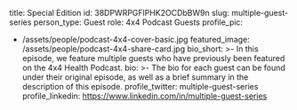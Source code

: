 title: Special Edition
id: 38DPWRPGFlPHK2OCDbBW9n
slug: multiple-guest-series
person_type: Guest
role: 4x4 Podcast Guests
profile_pic:
  - /assets/people/podcast-4x4-cover-basic.jpg
featured_image: /assets/people/podcast-4x4-share-card.jpg
bio_short: >-
  In this episode, we feature multiple guests who have previously been featured
  on the 4x4 Health Podcast. 
bio: >-
  The bio for each guest can be found under their original episode, as well as a
  brief summary in the description of this episode. 
profile_twitter: multiple-guest-series
profile_linkedin: https://www.linkedin.com/in/multiple-guest-series
